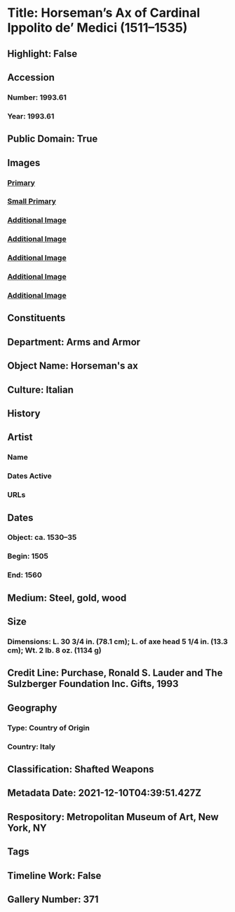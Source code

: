 # Title: Horseman’s Ax of Cardinal Ippolito de’ Medici (1511–1535)
## Highlight: False
## Accession
### Number: 1993.61
### Year: 1993.61
## Public Domain: True
## Images
### [Primary](https://images.metmuseum.org/CRDImages/aa/original/DT6984.jpg)
### [Small Primary](https://images.metmuseum.org/CRDImages/aa/web-large/DT6984.jpg)
### [Additional Image](https://images.metmuseum.org/CRDImages/aa/original/DT6985.jpg)
### [Additional Image](https://images.metmuseum.org/CRDImages/aa/original/LC-1993_61-009.jpg)
### [Additional Image](https://images.metmuseum.org/CRDImages/aa/original/LC-1993_61-008.jpg)
### [Additional Image](https://images.metmuseum.org/CRDImages/aa/original/LC-1993_61-007.jpg)
### [Additional Image](https://images.metmuseum.org/CRDImages/aa/original/LC-1993_61-003.jpg)
## Constituents
## Department: Arms and Armor
## Object Name: Horseman's ax
## Culture: Italian
## History
## Artist
### Name
### Dates Active
### URLs
## Dates
### Object: ca. 1530–35
### Begin: 1505
### End: 1560
## Medium: Steel, gold, wood
## Size
### Dimensions: L. 30 3/4 in. (78.1 cm); L. of axe head 5 1/4 in. (13.3 cm); Wt. 2 lb. 8 oz. (1134 g)
## Credit Line: Purchase, Ronald S. Lauder and The Sulzberger Foundation Inc. Gifts, 1993
## Geography
### Type: Country of Origin
### Country: Italy
## Classification: Shafted Weapons
## Metadata Date: 2021-12-10T04:39:51.427Z
## Respository: Metropolitan Museum of Art, New York, NY
## Tags
## Timeline Work: False
## Gallery Number: 371